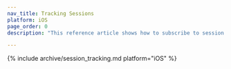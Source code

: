```yaml
---
nav_title: Tracking Sessions
platform: iOS
page_order: 0
description: "This reference article shows how to subscribe to session updates for your iOS application."

---
```

{% include archive/session_tracking.md platform="iOS" %}
